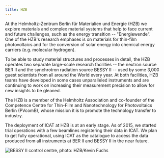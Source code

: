 ```yaml
---
title: HZB
---
```


At the Helmholtz-Zentrum Berlin für Materialien und Energie (HZB) we
explore materials and complex material systems that help to face current
and future challenges, such as the energy transition -- "Energiewende".
One of the HZB's research emphases is on materials for thin-film
photovoltaics and for the conversion of solar energy into chemical
energy carriers (e.g. molecular hydrogen).

To be able to study material structures and processes in detail, the HZB
operates two separate large-scale research facilities -- the neutron
source BER II and the synchrotron radiation source BESSY II -- used by
some 3,000 guest scientists from all around the World every year. At
both facilities, HZB teams have developed in some cases unparalleled
instruments and are continuing to work on increasing their measurement
precision to allow for new insights to be gleaned.

The HZB is a member of the Helmholtz Association and co-founder of the
Competence Centre for Thin-Film and Nanotechnology for Photovoltaics
Berlin (PVcomB), whose mission it is to promote the technology transfer
to industry.

The deployment of ICAT at HZB is at an early stage. As of 2015, we
started trial operations with a few beamlines registering their data in
ICAT. We plan to get fully operational, using ICAT as the catalogue to
access the data produced from all instruments at BER II and BESSY II in
the near future.

![BESSY II control centre, photo: HZB/Kevin Fuchs](/hzb-a-kontrollraum-kevin-fuchs-001.jpg "BESSY II control centre, photo: HZB/Kevin Fuchs")
